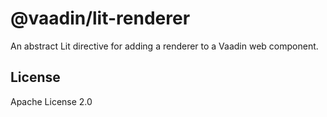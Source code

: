# @vaadin/lit-renderer

An abstract Lit directive for adding a renderer to a Vaadin web component.

## License

Apache License 2.0
